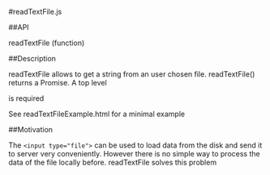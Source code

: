 #readTextFile.js

##API

readTextFile (function)

##Description

readTextFile allows to get a string from an user chosen file. readTextFile() returns a Promise.
A top level <div data-el="readTextFileContainer"></div> is required

See readTextFileExample.html for a minimal example

##Motivation

The `<input type="file">` can be used to load data from the disk and send it to server very conveniently. However there is no simple way to process the data of the file locally before. readTextFile solves this problem